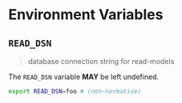 # Environment Variables

## `READ_DSN`

> database connection string for read-models

The `READ_DSN` variable **MAY** be left undefined.

```bash
export READ_DSN=foo # (non-normative)
```
